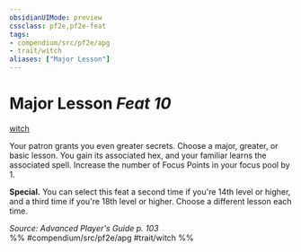 ```yaml
---
obsidianUIMode: preview
cssclass: pf2e,pf2e-feat
tags:
- compendium/src/pf2e/apg
- trait/witch
aliases: ["Major Lesson"]
---
```

# Major Lesson  *Feat 10*  
[witch](../../Rules/traits/witch-apg.md)  


Your patron grants you even greater secrets. Choose a major, greater, or basic lesson. You gain its associated hex, and your familiar learns the associated spell. Increase the number of Focus Points in your focus pool by 1.

**Special.** You can select this feat a second time if you're 14th level or higher, and a third time if you're 18th level or higher. Choose a different lesson each time.

*Source: Advanced Player's Guide p. 103*  
%% #compendium/src/pf2e/apg #trait/witch %%